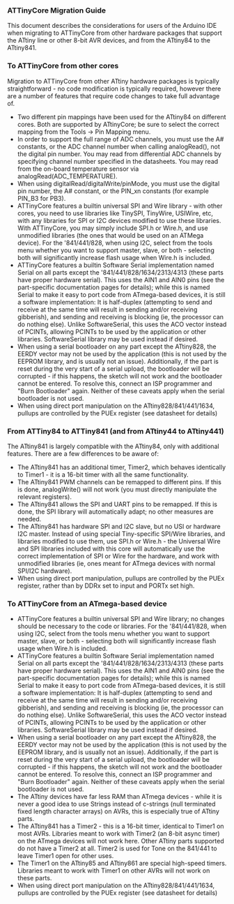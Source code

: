### ATTinyCore Migration Guide
This document describes the considerations for users of the Arduino IDE when migrating to ATTinyCore from other hardware packages that support the ATtiny line or other 8-bit AVR devices, and from the ATtiny84 to the ATtiny841.

### To ATTinyCore from other cores
Migration to ATTinyCore from other ATtiny hardware packages is typically straightforward - no code modification is typically required, however there are a number of features that require code changes to take full advantage of.
* Two different pin mappings have been used for the ATtiny84 on different cores. Both are supported by ATtinyCore; be sure to select the correct mapping from the Tools -> Pin Mapping menu.
* In order to support the full range of ADC channels, you must use the A# constants, or the ADC channel number when calling analogRead(), not the digital pin number. You may read from differential ADC channels by specifying channel number specified in the datasheets. You may read from the on-board temperature sensor via analogRead(ADC_TEMPERATURE).
* When using digitalRead/digitalWrite/pinMode, you must use the digital pin number, the A# constant, or the PIN_xn constants (for example PIN_B3 for PB3).
* ATTinyCore features a builtin universal SPI and Wire library - with other cores, you need to use libraries like TinySPI, TinyWire, USIWire, etc, with any libraries for SPI or I2C devices modified to use these libraries. With ATTinyCore, you may simply include SPI.h or Wire.h, and use unmodified libraries (the ones that would be used on an ATMega device). For the '841/441/828, when using I2C, select from the tools menu whether you want to support master, slave, or both - selecting both will significantly increase flash usage when Wire.h is included.
* ATTinyCore features a builtin Software Serial implementation named Serial on all parts except the '841/441/828/1634/2313/4313 (these parts have proper hardware serial). This uses the AIN1 and AIN0 pins (see the part-specific documentation pages for details); while this is named Serial to make it easy to port code from ATmega-based devices, it is still a software implementation: It is half-duplex (attempting to send and receive at the same time will result in sending and/or receiving gibberish), and sending and receiving is blocking (ie, the processor can do nothing else). Unlike SoftwareSerial, this uses the ACO vector instead of PCINTs, allowing PCINTs to be used by the application or other libraries. SoftwareSerial library may be used instead if desired.
* When using a serial bootloader on any part except the ATtiny828, the EERDY vector may not be used by the application (this is not used by the EEPROM library, and is usually not an issue). Additionally, if the part is reset during the very start of a serial upload, the bootloader will be corrupted - if this happens, the sketch will not work and the bootloader cannot be entered. To resolve this, connect an ISP programmer and "Burn Bootloader" again. Neither of these caveats apply when the serial bootloader is not used.
* When using direct port manipulation on the ATtiny828/841/441/1634, pullups are controlled by the PUEx register (see datasheet for details)

### From ATTiny84 to ATTiny841 (and from ATtiny44 to ATtiny441)
The ATtiny841 is largely compatible with the ATtiny84, only with additional features. There are a few differences to be aware of:
* The ATtiny841 has an additional timer, Timer2, which behaves identically to Timer1 - it is a 16-bit timer with all the same functionality.
* The ATtiny841 PWM channels can be remapped to different pins. If this is done, analogWrite() will not work (you must directly manipulate the relevant registers).
* The ATtiny841 allows the SPI and UART pins to be remapped. If this is done, the SPI library will automatically adapt; no other measures are needed.
* The ATtiny841 has hardware SPI and I2C slave, but no USI or hardware I2C master. Instead of using special Tiny-specific SPI/Wire libraries, and libraries modified to use them, use SPI.h or Wire.h - the Universal Wire and SPI libraries included with this core will automatically use the correct implementation of SPI or Wire for the hardware, and work with unmodified libraries (ie, ones meant for ATmega devices with normal SPI/I2C hardware).
* When using direct port manipulation, pullups are controlled by the PUEx register, rather than by DDRx set to input and PORTx set high.

### To ATTinyCore from an ATmega-based device
* ATTinyCore features a builtin universal SPI and Wire library; no changes should be necessary to the code or libraries. For the '841/441/828, when using I2C, select from the tools menu whether you want to support master, slave, or both - selecting both will significantly increase flash usage when Wire.h is included.
* ATTinyCore features a builtin Software Serial implementation named Serial on all parts except the '841/441/828/1634/2313/4313 (these parts have proper hardware serial). This uses the AIN1 and AIN0 pins (see the part-specific documentation pages for details); while this is named Serial to make it easy to port code from ATmega-based devices, it is still a software implementation: It is half-duplex (attempting to send and receive at the same time will result in sending and/or receiving gibberish), and sending and receiving is blocking (ie, the processor can do nothing else). Unlike SoftwareSerial, this uses the ACO vector instead of PCINTs, allowing PCINTs to be used by the application or other libraries. SoftwareSerial library may be used instead if desired.
* When using a serial bootloader on any part except the ATtiny828, the EERDY vector may not be used by the application (this is not used by the EEPROM library, and is usually not an issue). Additionally, if the part is reset during the very start of a serial upload, the bootloader will be corrupted - if this happens, the sketch will not work and the bootloader cannot be entered. To resolve this, connect an ISP programmer and "Burn Bootloader" again. Neither of these caveats apply when the serial bootloader is not used.
* The ATtiny devices have far less RAM than ATmega devices - while it is never a good idea to use Strings instead of c-strings (null terminated fixed length character arrays) on AVRs, this is especially true of ATtiny parts.
* The ATtiny841 has a Timer2 - this is a 16-bit timer, identical to Timer1 on most AVRs. Libraries meant to work with Timer2 (an 8-bit async timer) on the ATmega devices will not work here. Other ATtiny parts supported do not have a Timer2 at all. Timer2 is used for Tone on the 841/441 to leave Timer1 open for other uses.
* The Timer1 on the ATtiny85 and ATtiny861 are special high-speed timers. Libraries meant to work with Timer1 on other AVRs will not work on these parts.
* When using direct port manipulation on the ATtiny828/841/441/1634, pullups are controlled by the PUEx register (see datasheet for details)
